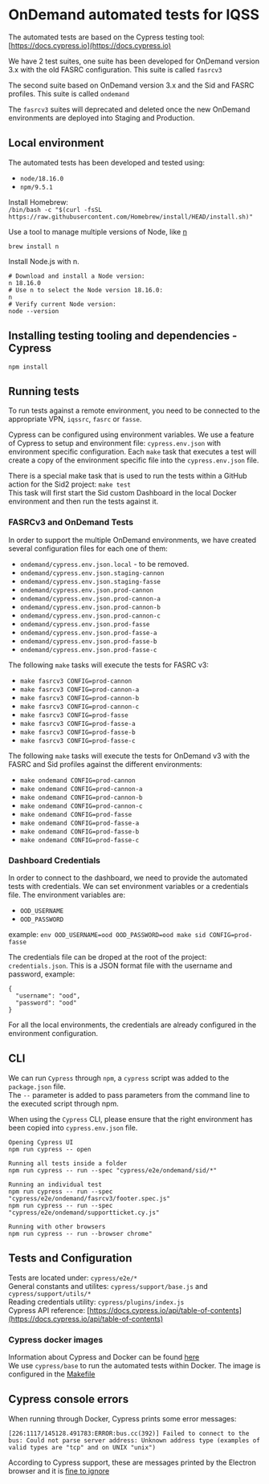 # OnDemand automated tests for IQSS
The automated tests are based on the Cypress testing tool: [https://docs.cypress.io](https://docs.cypress.io)

We have 2 test suites, one suite has been developed for OnDemand version 3.x with the old FASRC configuration. This suite is called `fasrcv3`

The second suite based on OnDemand version 3.x and the Sid and FASRC profiles. This suite is called `ondemand`

The `fasrcv3` suites will deprecated and deleted once the new OnDemand environments are deployed into Staging and Production.

## Local environment
The automated tests has been developed and tested using:
* `node/18.16.0`
* `npm/9.5.1`

Install Homebrew:  
`/bin/bash -c "$(curl -fsSL https://raw.githubusercontent.com/Homebrew/install/HEAD/install.sh)"`

Use a tool to manage multiple versions of Node, like [n](https://github.com/tj/n)
```
brew install n
```

Install Node.js with n.
```
# Download and install a Node version:
n 18.16.0
# Use n to select the Node version 18.16.0:
n
# Verify current Node version:
node --version
```

## Installing testing tooling and dependencies - Cypress
`npm install`

## Running tests
To run tests against a remote environment, you need to be connected to the appropriate VPN, `iqssrc`, `fasrc` or `fasse`.

Cypress can be configured using environment variables. We use a feature of Cypress to setup and environment file: `cypress.env.json` with environment specific configuration. Each `make` task that executes a test will create a copy of the environment specific file into the `cypress.env.json` file.

  There is a special make task that is used to run the tests within a GitHub action for the Sid2 project: `make test`  
  This task will first start the Sid custom Dashboard in the local Docker environment and then run the tests against it.

### FASRCv3 and OnDemand Tests
In order to support the multiple OnDemand environments, we have created several configuration files for each one of them:
 * `ondemand/cypress.env.json.local` - to be removed.
 * `ondemand/cypress.env.json.staging-cannon`
 * `ondemand/cypress.env.json.staging-fasse`
 * `ondemand/cypress.env.json.prod-cannon`
 * `ondemand/cypress.env.json.prod-cannon-a`
 * `ondemand/cypress.env.json.prod-cannon-b`
 * `ondemand/cypress.env.json.prod-cannon-c`
 * `ondemand/cypress.env.json.prod-fasse`
 * `ondemand/cypress.env.json.prod-fasse-a`
 * `ondemand/cypress.env.json.prod-fasse-b`
 * `ondemand/cypress.env.json.prod-fasse-c`

The following `make` tasks will execute the tests for FASRC v3:
  * `make fasrcv3 CONFIG=prod-cannon`
  * `make fasrcv3 CONFIG=prod-cannon-a`
  * `make fasrcv3 CONFIG=prod-cannon-b`
  * `make fasrcv3 CONFIG=prod-cannon-c`
  * `make fasrcv3 CONFIG=prod-fasse`
  * `make fasrcv3 CONFIG=prod-fasse-a`
  * `make fasrcv3 CONFIG=prod-fasse-b`
  * `make fasrcv3 CONFIG=prod-fasse-c`

The following `make` tasks will execute the tests for OnDemand v3 with the FASRC and Sid profiles against the different environments:
  * `make ondemand CONFIG=prod-cannon`
  * `make ondemand CONFIG=prod-cannon-a`
  * `make ondemand CONFIG=prod-cannon-b`
  * `make ondemand CONFIG=prod-cannon-c`
  * `make ondemand CONFIG=prod-fasse`
  * `make ondemand CONFIG=prod-fasse-a`
  * `make ondemand CONFIG=prod-fasse-b`
  * `make ondemand CONFIG=prod-fasse-c`


### Dashboard Credentials
In order to connect to the dashboard, we need to provide the automated tests with credentials. We can set environment variables or a credentials file. The environment variables are:
 * `OOD_USERNAME`
 * `OOD_PASSWORD`

 example: `env OOD_USERNAME=ood OOD_PASSWORD=ood make sid CONFIG=prod-fasse`

 The credentials file can be droped at the root of the project: `credentials.json`. This is a JSON format file with the username and password, example:
```
{
  "username": "ood",
  "password": "ood"
}
```

For all the local environments, the credentials are already configured in the environment configuration.

## CLI
We can run `Cypress` through `npm`, a `cypress` script was added to the `package.json` file.  
The `--` parameter is added to pass parameters from the command line to the executed script through npm.

When using the `Cypress` CLI, please ensure that the right environment has been copied into `cypress.env.json` file.

```
Opening Cypress UI
npm run cypress -- open

Running all tests inside a folder
npm run cypress -- run --spec "cypress/e2e/ondemand/sid/*"

Running an individual test
npm run cypress -- run --spec "cypress/e2e/ondemand/fasrcv3/footer.spec.js"
npm run cypress -- run --spec "cypress/e2e/ondemand/supportticket.cy.js"

Running with other browsers
npm run cypress -- run --browser chrome"
```

## Tests and Configuration
Tests are located under: `cypress/e2e/*`  
General constants and utilites: `cypress/support/base.js` and `cypress/support/utils/*`  
Reading credentials utility: `cypress/plugins/index.js`  
Cypress API reference: [https://docs.cypress.io/api/table-of-contents](https://docs.cypress.io/api/table-of-contents)

### Cypress docker images
Information about Cypress and Docker can be found [here](https://docs.cypress.io/examples/examples/docker#Images)  
We use `cypress/base` to run the automated tests within Docker. The image is configured in the [Makefile](Makefile)

## Cypress console errors
When running through Docker, Cypress prints some error messages:
```
[226:1117/145128.491783:ERROR:bus.cc(392)] Failed to connect to the bus: Could not parse server address: Unknown address type (examples of valid types are "tcp" and on UNIX "unix")
```

According to Cypress support, these are messages printed by the Electron browser and it is [fine to ignore](https://github.com/cypress-io/cypress/issues/4925)
